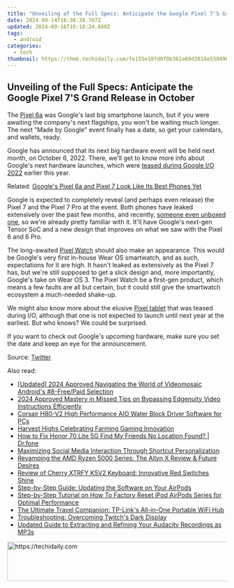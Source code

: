```yaml
---
title: "Unveiling of the Full Specs: Anticipate the Google Pixel 7'S Grand Release in October"
date: 2024-09-14T16:38:38.707Z
updated: 2024-09-16T16:18:24.680Z
tags:
  - android
categories:
  - tech
thumbnail: https://thmb.techidaily.com/fe155e10fd0f0b362a89d3816e5304905834b00a072a292f551331a265718bf7.jpg
---
```


## Unveiling of the Full Specs: Anticipate the Google Pixel 7'S Grand Release in October

The [Pixel 6a](https://www.reviewgeek.com/123346/google-pixel-6a-review-serious-bang-for-your-buck/) was Google's last big smartphone launch, but if you were awaiting the company's next flagships, you won't be waiting much longer. The next "Made by Google" event finally has a date, so get your calendars, and wallets, ready.

 Google has announced that its next big hardware event will be held next month, on October 6, 2022\. There, we'll get to know more info about Google's next hardware launches, which were [teased during Google I/O 2022](https://iphone-transfer.techidaily.com/in-2024-5-ways-to-transfer-music-from-apple-iphone-6-plus-to-android-drfone-by-drfone-transfer-from-ios/) earlier this year.

Related: [Google's Pixel 6a and Pixel 7 Look Like Its Best Phones Yet](https://iphone-transfer.techidaily.com/in-2024-5-ways-to-transfer-music-from-apple-iphone-6-plus-to-android-drfone-by-drfone-transfer-from-ios/) 

 Google is expected to completely reveal (and perhaps even release) the Pixel 7 and the Pixel 7 Pro at the event. Both phones have leaked extensively over the past few months, and recently, [someone even unboxed one](https://www.androidauthority.com/pixel-7-pro-leaked-unboxing-3205031/), so we're already pretty familiar with it. It'll have Google's next-gen Tensor SoC and a new design that improves on what we saw with the Pixel 6 and 6 Pro.

 The long-awaited [Pixel Watch](https://video-screen-grab.techidaily.com/getting-started-with-vlc-screen-recordings/) should also make an appearance. This would be Google's very first in-house Wear OS smartwatch, and as such, expectations for it are high. It hasn't leaked as extensively as the Pixel 7 has, but we're still supposed to get a slick design and, more importantly, Google's take on Wear OS 3\. The Pixel Watch be a first-gen product, which means a few faults are all but certain, but it could still give the smartwatch ecosystem a much-needed shake-up.

 We might also know more about the elusive [Pixel tablet](https://instagram-video-recordings.techidaily.com/updated-2024-approved-insta-gurus-guide-the-essential-hashtags-you-need-today/) that was teased during I/O, although that one is not expected to launch until next year at the earliest. But who knows? We could be surprised.

 If you want to check out Google's upcoming hardware, make sure you set the date and keep an eye for the announcement.

 Source: [Twitter](https://twitter.com/madebygoogle/status/1567182794681454603)

<ins class="adsbygoogle"
     style="display:block"
     data-ad-format="autorelaxed"
     data-ad-client="ca-pub-7571918770474297"
     data-ad-slot="1223367746"></ins>

<ins class="adsbygoogle"
     style="display:block"
     data-ad-client="ca-pub-7571918770474297"
     data-ad-slot="8358498916"
     data-ad-format="auto"
     data-full-width-responsive="true"></ins>

<span class="atpl-alsoreadstyle">Also read:</span>
<div><ul>
<li><a href="https://fox-direct.techidaily.com/updated-2024-approved-navigating-the-world-of-videomosaic-androids-8-freepaid-selection/"><u>[Updated] 2024 Approved Navigating the World of Videomosaic Android's #8-Free/Paid Selection</u></a></li>
<li><a href="https://extra-guidance.techidaily.com/2024-approved-mastery-in-missed-tips-on-bypassing-edgenuity-video-instructions-efficiently/"><u>2024 Approved Mastery in Missed Tips on Bypassing Edgenuity Video Instructions Efficiently</u></a></li>
<li><a href="https://hardware-updates.techidaily.com/corsair-h80-v2-high-performance-aio-water-block-driver-software-for-pcs/"><u>Corsair H80-V2 High Performance AIO Water Block Driver Software for PCs</u></a></li>
<li><a href="https://desktop-recording.techidaily.com/harvest-highs-celebrating-farming-gaming-innovation/"><u>Harvest Highs Celebrating Farming Gaming Innovation</u></a></li>
<li><a href="https://fake-location.techidaily.com/how-to-fix-honor-70-lite-5g-find-my-friends-no-location-found-drfone-by-drfone-virtual-android/"><u>How to Fix Honor 70 Lite 5G Find My Friends No Location Found? | Dr.fone</u></a></li>
<li><a href="https://facebook.techidaily.com/maximizing-social-media-interaction-through-shortcut-personalization/"><u>Maximizing Social Media Interaction Through Shortcut Personalization</u></a></li>
<li><a href="https://hardware-reviews.techidaily.com/revamping-the-amd-ryzen-5000-series-the-allyn-x-review-and-future-desires/"><u>Revamping the AMD Ryzen 5000 Series: The Allyn X Review & Future Desires</u></a></li>
<li><a href="https://hardware-reviews.techidaily.com/review-of-cherry-xtrfy-k5v2-keyboard-innovative-red-switches-shine/"><u>Review of Cherry XTRFY K5V2 Keyboard: Innovative Red Switches Shine</u></a></li>
<li><a href="https://hardware-reviews.techidaily.com/step-by-step-guide-updating-the-software-on-your-airpods/"><u>Step-by-Step Guide: Updating the Software on Your AirPods</u></a></li>
<li><a href="https://hardware-reviews.techidaily.com/step-by-step-tutorial-on-how-to-factory-reset-ipod-airpods-series-for-optimal-performance/"><u>Step-by-Step Tutorial on How To Factory Reset iPod AirPods Series for Optimal Performance</u></a></li>
<li><a href="https://hardware-reviews.techidaily.com/the-ultimate-travel-companion-tp-links-all-in-one-portable-wifi-hub/"><u>The Ultimate Travel Companion: TP-Link's All-in-One Portable WiFi Hub</u></a></li>
<li><a href="https://graphic-issues.techidaily.com/troubleshooting-overcoming-twitchs-dark-display/"><u>Troubleshooting: Overcoming Twitch's Dark Display</u></a></li>
<li><a href="https://audio-editing.techidaily.com/updated-guide-to-extracting-and-refining-your-audacity-recordings-as-mp3s/"><u>Updated Guide to Extracting and Refining Your Audacity Recordings as MP3s</u></a></li>
</ul></div>

<!-- affiliate ads begin -->
<a href="https://ephamedtechinc.pxf.io/c/5597632/2126493/26400" target="_top" id="2126493">
  <img src="//a.impactradius-go.com/display-ad/26400-2126493" border="0" alt="https://techidaily.com" width="640" height="90"/>
</a>
<img height="0" width="0" src="https://ephamedtechinc.pxf.io/i/5597632/2126493/26400" style="position:absolute;visibility:hidden;" border="0" />
<!-- affiliate ads end -->

